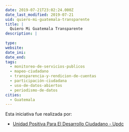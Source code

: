 ```yaml
---
date: 2019-07-21T23:02:24.000Z
date_last_modified: 2019-07-21
uid: quiero-mi-guatemala-transparente
title: |
  Quiero Mi Guatemala Transparente
description: |
  
type: 
website: 
date_ini: 
date_end: 
tags:
  - monitoreo-de-servicios-publicos
  - mapeo-ciudadano
  - transparencia-y-rendicion-de-cuentas
  - participación-ciudadana
  - uso-de-datos-abiertos
  - periodismo-de-datos
cities: 
  - Guatemala
---
```


Esta iniciativa fue realizada por:

- [Unidad Positiva Para El Desarrollo Ciudadano - Updc](/organizaciones/unidad-positiva-para-el-desarrollo-ciudadano-updc)

